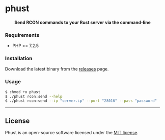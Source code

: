 <p align="center">
  <h1>phust</h1>
</p>

<h4> <center>Send RCON commands to your Rust server via the command-line</center></h4>

### Requirements
* PHP >= 7.2.5

### Installation
Download the latest binary from the [releases](https://github.com/coef/phust/releases) page.

### Usage
```sh
$ chmod +x phust
$ ./phust rcon:send --help
$ ./phust rcon:send --ip "server.ip" --port "28016" --pass "password" --command "status"
```

------

## License

Phust is an open-source software licensed under the [MIT license](https://github.com/coef/phust/blob/master/LICENSE).
